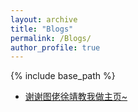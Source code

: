 ```yaml
---
layout: archive
title: "Blogs"
permalink: /Blogs/
author_profile: true
---
```

{% include base_path %}

- [谢谢图佬徐靖教我做主页~](/Blog1.md)
